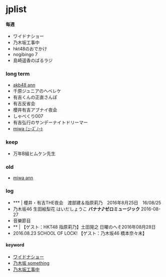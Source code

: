 # jplist

#### 每週
- ワイドナショー
- 乃木坂工事中
- hkt48のおでかけ
- nogibingo 7
- 島崎遥香のぱるラジ

### long term
- [akb48 ann](https://github.com/orangesy/jplist/blob/master/files/akb_ann.md)
- 千原ジュニアのヘベレケ
- 有吉くんの正直さんぽ
- 有吉反省会
- 櫻井有吉アブナイ夜会
- しゃべくり007
- 有吉弘行のサンデーナイトドリーマー
- [miwa ﾐｭｰｽﾞﾉｰﾄ](https://github.com/orangesy/jplist/blob/master/files/miwa_musenote.md)


### keep
- 万年B組ヒムケン先生　


### old

- [miwa ann](https://github.com/orangesy/jplist/blob/master/files/miwa_ann.md)



### log
- *** | 櫻井・有吉THE夜会　渡部建＆指原莉乃　2016年8月25日　16/08/25
- 乃木坂46 生田絵梨花 はいだしょうこ **バナナ♪ゼロミュージック** 2016-08-27
 - 音樂節目
- ** | 【ゲスト：HKT48 指原莉乃】土田晃之 日曜のへそ2016年08月28日
- 2016.08.23 SCHOOL OF LOCK! 【ゲスト：乃木坂46 橋本奈々未】



#### keyword
- [ワイドナショー](https://github.com/orangesy/jplist/blob/master/wideshow_list.md)
- [乃木坂 something](https://github.com/orangesy/jplist/blob/master/%E4%B9%83%E6%9C%A8%E5%9D%82_something.md)
- [乃木坂工事中](https://github.com/orangesy/jplist/blob/master/%E4%B9%83%E6%9C%A8%E5%9D%82%E5%B7%A5%E4%BA%8B%E4%B8%AD_reviewlist.md)
